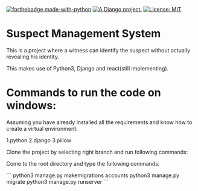  [![forthebadge made-with-python](http://ForTheBadge.com/images/badges/made-with-python.svg)](https://www.python.org/)
  <a href="http://www.djangoproject.com/"><img src="https://www.djangoproject.com/m/img/badges/djangoproject120x25.gif" border="0" alt="A Django project." title="A Django project." /></a>
 [![License: MIT](https://img.shields.io/badge/License-MIT-yellow.svg)](https://opensource.org/licenses/MIT)

<h1>Suspect Management System</h1>
<p>This is a project where a witness can identify the suspect without actually revealing his identity.</p>

<p>This makes use of Python3, Django and react(still implementing).</p>

<h1> Commands to run the code on windows: </h1>
<p>Assuming you have already installed all the requirements and know how to create a virtual environment:</p>
1.python
2.django
3.pillow


<p>Clone the project by selecting right branch and run following commands:</p>
<p>Come to the root directory and type the following commands:</p>
```
python3 manage.py makemigrations accounts
python3 manage.py migrate
python3 manage.py runserver
```
